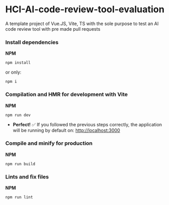 # HCI-AI-code-review-tool-evaluation
A template project of Vue.JS, Vite, TS with the sole purpose to test an AI code review tool with pre made pull requests

### Install dependencies

**NPM**
```
npm install
```
or only:
```
npm i
```

### Compilation and HMR for development with Vite

**NPM**
```
npm run dev
```

- **Perfect!** :white_check_mark: If you followed the previous steps correctly, the application will be running by default on: [http://localhost:3000](http://localhost:3000)

### Compile and minify for production

**NPM**
```
npm run build
```

### Lints and fix files

**NPM**
```
npm run lint
```
